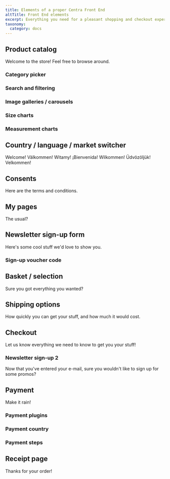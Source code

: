 ```yaml
---
title: Elements of a proper Centra Front End
altTitle: Front End elements
excerpt: Everything you need for a pleasant shopping and checkout experience
taxonomy:
  category: docs
---
```


## Product catalog

Welcome to the store! Feel free to browse around.

### Category picker

### Search and filtering

### Image galleries / carousels

### Size charts

### Measurement charts

## Country / language / market switcher

Welcome! Välkommen! Witamy! ¡Bienvenida! Wilkommen! Üdvözöljük! Velkommen!

## Consents

Here are the terms and conditions.

## My pages

The usual?

## Newsletter sign-up form

Here's some cool stuff we'd love to show you.

### Sign-up voucher code

## Basket / selection

Sure you got everything you wanted?

## Shipping options

How quickly you can get your stuff, and how much it would cost.

## Checkout

Let us know everything we need to know to get you your stuff!

### Newsletter sign-up 2

Now that you've entered your e-mail, sure you wouldn't like to sign up for some promos?

## Payment

Make it rain!

### Payment plugins

### Payment country

### Payment steps

## Receipt page

Thanks for your order!
